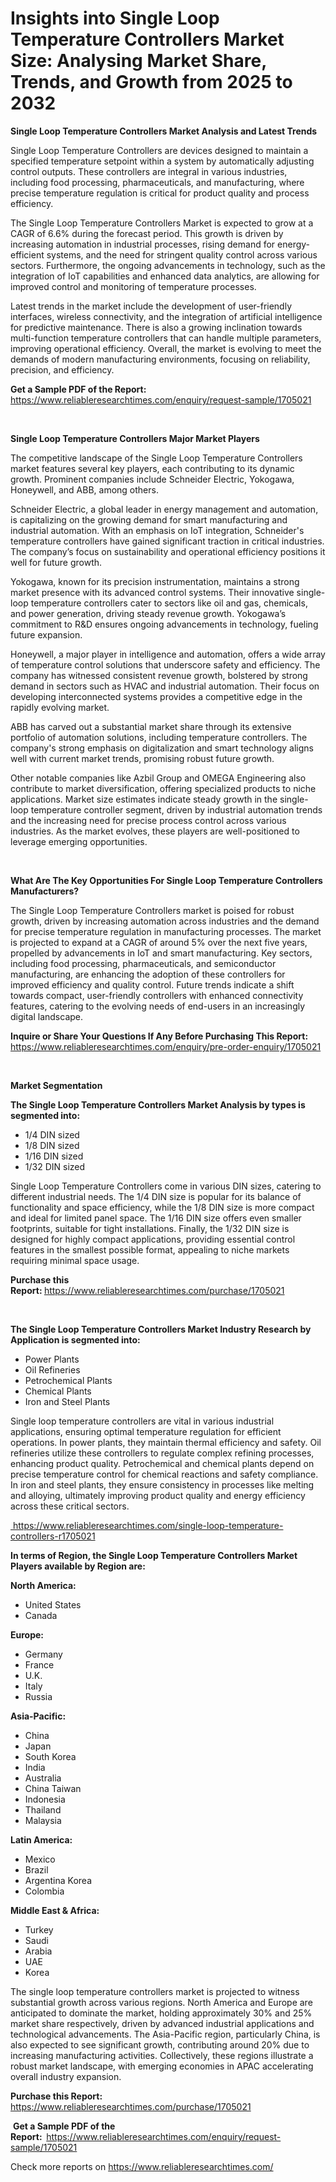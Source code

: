 <p><h1>Insights into Single Loop Temperature Controllers Market Size: Analysing Market Share, Trends, and Growth from 2025 to 2032</h1></p><p><strong>Single Loop Temperature Controllers Market Analysis and Latest Trends</strong></p>
<p><p>Single Loop Temperature Controllers are devices designed to maintain a specified temperature setpoint within a system by automatically adjusting control outputs. These controllers are integral in various industries, including food processing, pharmaceuticals, and manufacturing, where precise temperature regulation is critical for product quality and process efficiency.</p><p>The Single Loop Temperature Controllers Market is expected to grow at a CAGR of 6.6% during the forecast period. This growth is driven by increasing automation in industrial processes, rising demand for energy-efficient systems, and the need for stringent quality control across various sectors. Furthermore, the ongoing advancements in technology, such as the integration of IoT capabilities and enhanced data analytics, are allowing for improved control and monitoring of temperature processes.</p><p>Latest trends in the market include the development of user-friendly interfaces, wireless connectivity, and the integration of artificial intelligence for predictive maintenance. There is also a growing inclination towards multi-function temperature controllers that can handle multiple parameters, improving operational efficiency. Overall, the market is evolving to meet the demands of modern manufacturing environments, focusing on reliability, precision, and efficiency.</p></p>
<p><strong>Get a Sample PDF of the Report:&nbsp;</strong> <a href="https://www.reliableresearchtimes.com/enquiry/request-sample/1705021?utm_campaign=2631&utm_medium=2&utm_source=Github&utm_content=ia&utm_term=27032025&utm_id=single-loop-temperature-controllers">https://www.reliableresearchtimes.com/enquiry/request-sample/1705021</a></p>
<p>&nbsp;</p>
<p><strong>Single Loop Temperature Controllers Major Market Players</strong></p>
<p><p>The competitive landscape of the Single Loop Temperature Controllers market features several key players, each contributing to its dynamic growth. Prominent companies include Schneider Electric, Yokogawa, Honeywell, and ABB, among others.</p><p>Schneider Electric, a global leader in energy management and automation, is capitalizing on the growing demand for smart manufacturing and industrial automation. With an emphasis on IoT integration, Schneider's temperature controllers have gained significant traction in critical industries. The company’s focus on sustainability and operational efficiency positions it well for future growth.</p><p>Yokogawa, known for its precision instrumentation, maintains a strong market presence with its advanced control systems. Their innovative single-loop temperature controllers cater to sectors like oil and gas, chemicals, and power generation, driving steady revenue growth. Yokogawa’s commitment to R&D ensures ongoing advancements in technology, fueling future expansion.</p><p>Honeywell, a major player in intelligence and automation, offers a wide array of temperature control solutions that underscore safety and efficiency. The company has witnessed consistent revenue growth, bolstered by strong demand in sectors such as HVAC and industrial automation. Their focus on developing interconnected systems provides a competitive edge in the rapidly evolving market.</p><p>ABB has carved out a substantial market share through its extensive portfolio of automation solutions, including temperature controllers. The company's strong emphasis on digitalization and smart technology aligns well with current market trends, promising robust future growth.</p><p>Other notable companies like Azbil Group and OMEGA Engineering also contribute to market diversification, offering specialized products to niche applications. Market size estimates indicate steady growth in the single-loop temperature controller segment, driven by industrial automation trends and the increasing need for precise process control across various industries. As the market evolves, these players are well-positioned to leverage emerging opportunities.</p></p>
<p>&nbsp;</p>
<p><strong>What Are The Key Opportunities For Single Loop Temperature Controllers Manufacturers?</strong></p>
<p><p>The Single Loop Temperature Controllers market is poised for robust growth, driven by increasing automation across industries and the demand for precise temperature regulation in manufacturing processes. The market is projected to expand at a CAGR of around 5% over the next five years, propelled by advancements in IoT and smart manufacturing. Key sectors, including food processing, pharmaceuticals, and semiconductor manufacturing, are enhancing the adoption of these controllers for improved efficiency and quality control. Future trends indicate a shift towards compact, user-friendly controllers with enhanced connectivity features, catering to the evolving needs of end-users in an increasingly digital landscape.</p></p>
<p><strong>Inquire or Share Your Questions If Any Before Purchasing This Report:</strong> <a href="https://www.reliableresearchtimes.com/enquiry/pre-order-enquiry/1705021?utm_campaign=2631&utm_medium=2&utm_source=Github&utm_content=ia&utm_term=27032025&utm_id=single-loop-temperature-controllers">https://www.reliableresearchtimes.com/enquiry/pre-order-enquiry/1705021</a></p>
<p>&nbsp;</p>
<p><strong>Market Segmentation</strong></p>
<p><strong>The Single Loop Temperature Controllers Market Analysis by types is segmented into:</strong></p>
<p><ul><li>1/4 DIN sized</li><li>1/8 DIN sized</li><li>1/16 DIN sized</li><li>1/32 DIN sized</li></ul></p>
<p><p>Single Loop Temperature Controllers come in various DIN sizes, catering to different industrial needs. The 1/4 DIN size is popular for its balance of functionality and space efficiency, while the 1/8 DIN size is more compact and ideal for limited panel space. The 1/16 DIN size offers even smaller footprints, suitable for tight installations. Finally, the 1/32 DIN size is designed for highly compact applications, providing essential control features in the smallest possible format, appealing to niche markets requiring minimal space usage.</p></p>
<p><strong>Purchase this Report:&nbsp;</strong><a href="https://www.reliableresearchtimes.com/purchase/1705021?utm_campaign=2631&utm_medium=2&utm_source=Github&utm_content=ia&utm_term=27032025&utm_id=single-loop-temperature-controllers">https://www.reliableresearchtimes.com/purchase/1705021</a></p>
<p>&nbsp;</p>
<p><strong>The Single Loop Temperature Controllers Market Industry Research by Application is segmented into:</strong></p>
<p><ul><li>Power Plants</li><li>Oil Refineries</li><li>Petrochemical Plants</li><li>Chemical Plants</li><li>Iron and Steel Plants</li></ul></p>
<p><p>Single loop temperature controllers are vital in various industrial applications, ensuring optimal temperature regulation for efficient operations. In power plants, they maintain thermal efficiency and safety. Oil refineries utilize these controllers to regulate complex refining processes, enhancing product quality. Petrochemical and chemical plants depend on precise temperature control for chemical reactions and safety compliance. In iron and steel plants, they ensure consistency in processes like melting and alloying, ultimately improving product quality and energy efficiency across these critical sectors.</p></p>
<p><a href="https://www.reliableresearchtimes.com/single-loop-temperature-controllers-r1705021?utm_campaign=2631&utm_medium=2&utm_source=Github&utm_content=ia&utm_term=27032025&utm_id=single-loop-temperature-controllers">&nbsp;https://www.reliableresearchtimes.com/single-loop-temperature-controllers-r1705021</a></p>
<p><strong>In terms of Region, the Single Loop Temperature Controllers Market Players available by Region are:</strong></p>
<p>
    <p> <strong> North America: </strong>
        <ul>
            <li>United States</li>
            <li>Canada</li>
        </ul>
        </p> 
    <p> <strong> Europe: </strong>
        <ul>
            <li>Germany</li>
            <li>France</li>
            <li>U.K.</li>
            <li>Italy</li>
            <li>Russia</li>
        </ul>
        </p> 
    <p> <strong> Asia-Pacific: </strong>
        <ul>
            <li>China</li>
            <li>Japan</li>
            <li>South Korea</li>
            <li>India</li>
            <li>Australia</li>
            <li>China Taiwan</li>
            <li>Indonesia</li>
            <li>Thailand</li>
            <li>Malaysia</li>
        </ul>
        </p> 
    <p> <strong> Latin America: </strong>
        <ul>
            <li>Mexico</li>
            <li>Brazil</li>
            <li>Argentina Korea</li>
            <li>Colombia</li>
        </ul>
        </p> 
    <p> <strong> Middle East & Africa: </strong>
        <ul>
            <li>Turkey</li>
            <li>Saudi</li>
            <li>Arabia</li>
            <li>UAE</li>
            <li>Korea</li>
        </ul>
    </p>
    </p>
<p><p>The single loop temperature controllers market is projected to witness substantial growth across various regions. North America and Europe are anticipated to dominate the market, holding approximately 30% and 25% market share respectively, driven by advanced industrial applications and technological advancements. The Asia-Pacific region, particularly China, is also expected to see significant growth, contributing around 20% due to increasing manufacturing activities. Collectively, these regions illustrate a robust market landscape, with emerging economies in APAC accelerating overall industry expansion.</p></p>
<p><strong>Purchase this Report: </strong><a href="https://www.reliableresearchtimes.com/purchase/1705021?utm_campaign=2631&utm_medium=2&utm_source=Github&utm_content=ia&utm_term=27032025&utm_id=single-loop-temperature-controllers">https://www.reliableresearchtimes.com/purchase/1705021</a></p>
<p>&nbsp;<strong>Get a Sample PDF of the Report:&nbsp;&nbsp;</strong><a href="https://www.reliableresearchtimes.com/enquiry/request-sample/1705021?utm_campaign=2631&utm_medium=2&utm_source=Github&utm_content=ia&utm_term=27032025&utm_id=single-loop-temperature-controllers">https://www.reliableresearchtimes.com/enquiry/request-sample/1705021</a></p>
<p><strong></strong></p>
<p>Check more reports on <a href="https://www.reliableresearchtimes.com/?utm_campaign=2631&utm_medium=2&utm_source=Github&utm_content=ia&utm_term=27032025&utm_id=single-loop-temperature-controllers">https://www.reliableresearchtimes.com/</a></p>